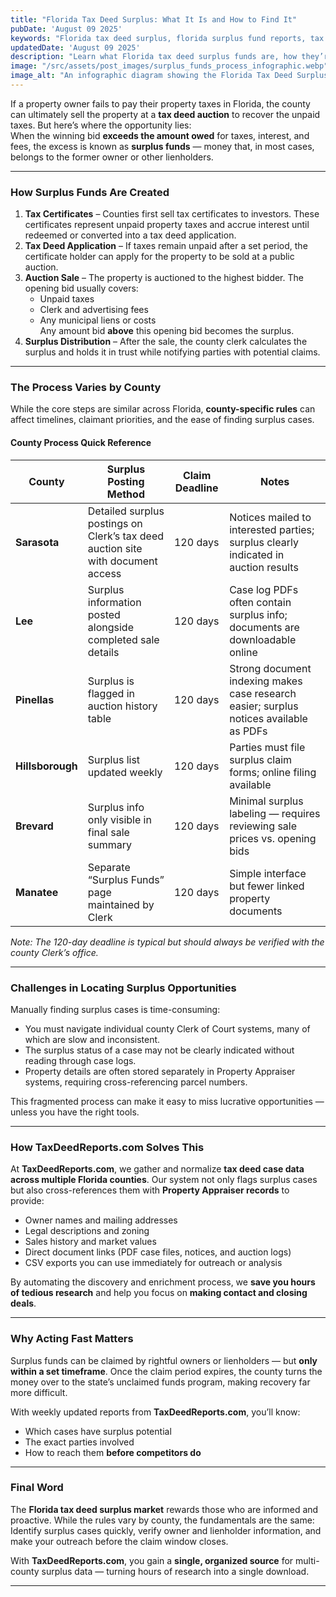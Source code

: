 ```yaml
---
title: "Florida Tax Deed Surplus: What It Is and How to Find It"
pubDate: 'August 09 2025'
keywords: "Florida tax deed surplus, florida surplus fund reports, tax surplus recovery"
updatedDate: 'August 09 2025'
description: "Learn what Florida tax deed surplus funds are, how they’re created, how they vary by county, and why using data from TaxDeedReports.com can give you an edge in surplus recovery."
image: "/src/assets/post_images/surplus_funds_process_infographic.webp"
image_alt: "An infographic diagram showing the Florida Tax Deed Surplus Process: 1. 'DELINQUENT PROPERTY TAXES 3+ YEARS' with an icon of a house and overdue tax notice. Step 2: 'PROPERTY SOLD AT AUCTION, TAXES PAID FROM SALE PRICE' with a gavel icon and bidding figures. Step 3: 'REMAINDER OF SALE PRICE AVAILABLE FOR CLAIM BY LEINHOLDERS FOR A SET TIME PERIOD' with a money stack icon. Step 4: 'ALL REMAINING SURPLUS FUNDS AVAILABLE FOR CLAIM BY FORMER OWNER' with cash and coins icon. Step 5: 'OWNER OR DESIGNATED 3RD PARTY AGENT (YOU) FILES A CLAIM FOR SURPLUS FUNDS' with a document and pen icon. Step 6: 'FUNDS RELEASED, AGENT CHARGES A PERCENTAGE OF FUNDS FOR SERVICES. EVERYONE IS HAPPY!'"
---
```


If a property owner fails to pay their property taxes in Florida, the county can ultimately sell the property at a **tax deed auction** to recover the unpaid taxes. But here’s where the opportunity lies:  
When the winning bid **exceeds the amount owed** for taxes, interest, and fees, the excess is known as **surplus funds** — money that, in most cases, belongs to the former owner or other lienholders.

---

### How Surplus Funds Are Created

1. **Tax Certificates** – Counties first sell tax certificates to investors. These certificates represent unpaid property taxes and accrue interest until redeemed or converted into a tax deed application.
2. **Tax Deed Application** – If taxes remain unpaid after a set period, the certificate holder can apply for the property to be sold at a public auction.
3. **Auction Sale** – The property is auctioned to the highest bidder. The opening bid usually covers:
   - Unpaid taxes
   - Clerk and advertising fees
   - Any municipal liens or costs  
   Any amount bid **above** this opening bid becomes the surplus.
4. **Surplus Distribution** – After the sale, the county clerk calculates the surplus and holds it in trust while notifying parties with potential claims.

---

### The Process Varies by County

While the core steps are similar across Florida, **county-specific rules** can affect timelines, claimant priorities, and the ease of finding surplus cases.  

#### County Process Quick Reference

| County     | Surplus Posting Method | Claim Deadline | Notes |
|------------|------------------------|----------------|-------|
| **Sarasota** | Detailed surplus postings on Clerk’s tax deed auction site with document access | 120 days | Notices mailed to interested parties; surplus clearly indicated in auction results |
| **Lee**     | Surplus information posted alongside completed sale details | 120 days | Case log PDFs often contain surplus info; documents are downloadable online |
| **Pinellas**| Surplus is flagged in auction history table | 120 days | Strong document indexing makes case research easier; surplus notices available as PDFs |
| **Hillsborough** | Surplus list updated weekly | 120 days | Parties must file surplus claim forms; online filing available |
| **Brevard** | Surplus info only visible in final sale summary | 120 days | Minimal surplus labeling — requires reviewing sale prices vs. opening bids |
| **Manatee** | Separate “Surplus Funds” page maintained by Clerk | 120 days | Simple interface but fewer linked property documents |

*Note: The 120-day deadline is typical but should always be verified with the county Clerk’s office.*

---

### Challenges in Locating Surplus Opportunities

Manually finding surplus cases is time-consuming:
- You must navigate individual county Clerk of Court systems, many of which are slow and inconsistent.
- The surplus status of a case may not be clearly indicated without reading through case logs.
- Property details are often stored separately in Property Appraiser systems, requiring cross-referencing parcel numbers.

This fragmented process can make it easy to miss lucrative opportunities — unless you have the right tools.

---

### How TaxDeedReports.com Solves This

At **TaxDeedReports.com**, we gather and normalize **tax deed case data across multiple Florida counties**. Our system not only flags surplus cases but also cross-references them with **Property Appraiser records** to provide:
- Owner names and mailing addresses
- Legal descriptions and zoning
- Sales history and market values
- Direct document links (PDF case files, notices, and auction logs)
- CSV exports you can use immediately for outreach or analysis

By automating the discovery and enrichment process, we **save you hours of tedious research** and help you focus on **making contact and closing deals**.

---

### Why Acting Fast Matters

Surplus funds can be claimed by rightful owners or lienholders — but **only within a set timeframe**. Once the claim period expires, the county turns the money over to the state’s unclaimed funds program, making recovery far more difficult.

With weekly updated reports from **TaxDeedReports.com**, you’ll know:
- Which cases have surplus potential  
- The exact parties involved  
- How to reach them **before competitors do**

---

### Final Word

The **Florida tax deed surplus market** rewards those who are informed and proactive. While the rules vary by county, the fundamentals are the same:  
Identify surplus cases quickly, verify owner and lienholder information, and make your outreach before the claim window closes.

With **TaxDeedReports.com**, you gain a **single, organized source** for multi-county surplus data — turning hours of research into a single download.

---